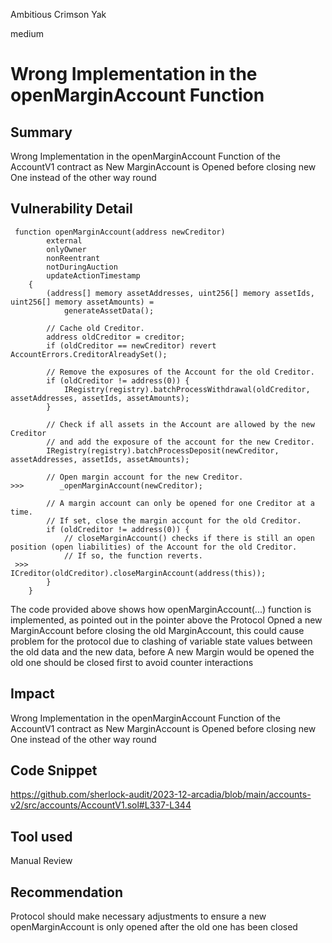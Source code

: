 Ambitious Crimson Yak

medium

# Wrong Implementation in the openMarginAccount Function

## Summary
Wrong Implementation in the openMarginAccount Function of the AccountV1 contract as New MarginAccount is Opened before closing new One instead of the other way round
## Vulnerability Detail
```solidity
 function openMarginAccount(address newCreditor)
        external
        onlyOwner
        nonReentrant
        notDuringAuction
        updateActionTimestamp
    {
        (address[] memory assetAddresses, uint256[] memory assetIds, uint256[] memory assetAmounts) =
            generateAssetData();

        // Cache old Creditor.
        address oldCreditor = creditor;
        if (oldCreditor == newCreditor) revert AccountErrors.CreditorAlreadySet();

        // Remove the exposures of the Account for the old Creditor.
        if (oldCreditor != address(0)) {
            IRegistry(registry).batchProcessWithdrawal(oldCreditor, assetAddresses, assetIds, assetAmounts);
        }

        // Check if all assets in the Account are allowed by the new Creditor
        // and add the exposure of the account for the new Creditor.
        IRegistry(registry).batchProcessDeposit(newCreditor, assetAddresses, assetIds, assetAmounts);

        // Open margin account for the new Creditor.
>>>        _openMarginAccount(newCreditor);

        // A margin account can only be opened for one Creditor at a time.
        // If set, close the margin account for the old Creditor.
        if (oldCreditor != address(0)) {
            // closeMarginAccount() checks if there is still an open position (open liabilities) of the Account for the old Creditor.
            // If so, the function reverts.
 >>>           ICreditor(oldCreditor).closeMarginAccount(address(this));
        }
    }
```
The code provided above shows how openMarginAccount(...) function is implemented, as pointed out in the pointer above the Protocol Opned a new MarginAccount before closing the old MarginAccount, this could cause  problem for the protocol due to clashing of variable state values  between the old data and the new data, before A new Margin would be opened the old one should be closed first to avoid counter interactions
## Impact
Wrong Implementation in the openMarginAccount Function of the AccountV1 contract as New MarginAccount is Opened before closing new One instead of the other way round
## Code Snippet
https://github.com/sherlock-audit/2023-12-arcadia/blob/main/accounts-v2/src/accounts/AccountV1.sol#L337-L344
## Tool used

Manual Review

## Recommendation
Protocol should make necessary adjustments to ensure a new openMarginAccount is only opened after the old one has been closed